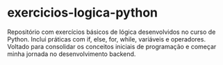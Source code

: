# exercicios-logica-python
Repositório com exercícios básicos de lógica desenvolvidos no curso de Python. Inclui práticas com if, else, for, while, variáveis e operadores. Voltado para consolidar os conceitos iniciais de programação e começar minha jornada no desenvolvimento backend.
